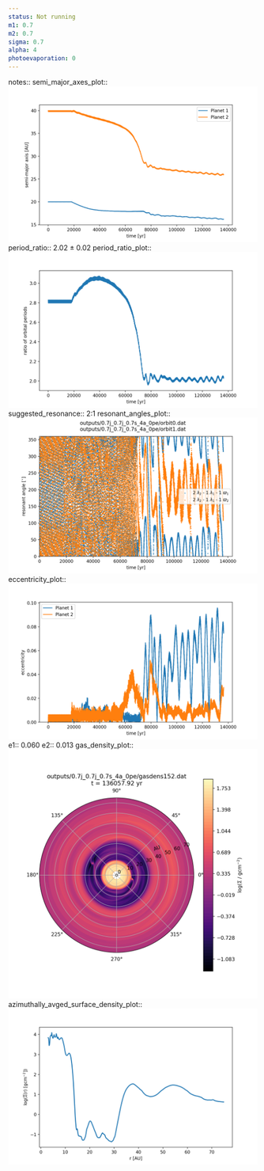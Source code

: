 ```yaml
---
status: Not running
m1: 0.7
m2: 0.7
sigma: 0.7
alpha: 4
photoevaporation: 0
---
```


notes::
semi_major_axes_plot:: ![semi_major_axes_0.7j_0.7j_0.7s_4a_0pe.png](plots/semi_major_axes/semi_major_axes_0.7j_0.7j_0.7s_4a_0pe.png)
period_ratio:: 2.02 ± 0.02
period_ratio_plot:: ![period_ratio_0.7j_0.7j_0.7s_4a_0pe.png](plots/period_ratio/period_ratio_0.7j_0.7j_0.7s_4a_0pe.png)
suggested_resonance:: 2:1
resonant_angles_plot:: ![resonant_angles_0.7j_0.7j_0.7s_4a_0pe.png](plots/resonant_angles/resonant_angles_0.7j_0.7j_0.7s_4a_0pe.png)
eccentricity_plot:: ![eccentricity_0.7j_0.7j_0.7s_4a_0pe.png](plots/eccentricity/eccentricity_0.7j_0.7j_0.7s_4a_0pe.png)
e1:: 0.060
e2:: 0.013
gas_density_plot:: ![gas_density_0.7j_0.7j_0.7s_4a_0pe.png](plots/gas_density/gas_density_0.7j_0.7j_0.7s_4a_0pe.png)
azimuthally_avged_surface_density_plot:: ![azimuthally_avged_surface_density_0.7j_0.7j_0.7s_4a_0pe.png](plots/azimuthally_avged_surface_density/azimuthally_avged_surface_density_0.7j_0.7j_0.7s_4a_0pe.png)
